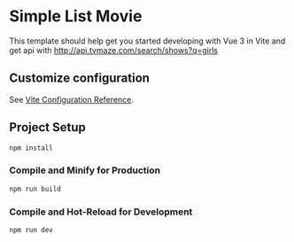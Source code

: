 # Simple List Movie

This template should help get you started developing with Vue 3 in Vite and get api with http://api.tvmaze.com/search/shows?q=girls

## Customize configuration

See [Vite Configuration Reference](https://vitejs.dev/config/).

## Project Setup

```sh
npm install
```

### Compile and Minify for Production

```sh
npm run build
```

### Compile and Hot-Reload for Development

```sh
npm run dev
```


